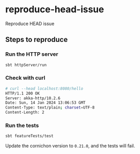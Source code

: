 # reproduce-head-issue
Reproduce HEAD issue

## Steps to reproduce

### Run the HTTP server

```bash
sbt httpServer/run
```

### Check with curl
```bash
# curl --head localhost:8080/hello
HTTP/1.1 200 OK
Server: akka-http/10.2.6
Date: Sun, 14 Jan 2024 13:06:53 GMT
Content-Type: text/plain; charset=UTF-8
Content-Length: 2
```

### Run the tests
```bash
sbt featureTests/test
```

Update the cornichon version to `0.21.0`, and the tests will fail.
